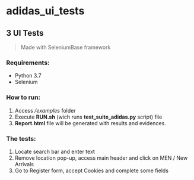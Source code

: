 # adidas_ui_tests

## 3 UI Tests

> Made with SeleniumBase framework

### Requirements:
- Python 3.7
- Selenium


### How to run:
1. Access */examples* folder
2. Execute **RUN.sh** (wich runs **test_suite_adidas.py** script) file
3. **Report.html** file will be generated with results and evidences.


### The tests: 
1) Locate search bar and enter text
2) Remove location pop-up, access main header and click on MEN / New Arrivals
3) Go to Register form, accept Cookies and complete some fields
